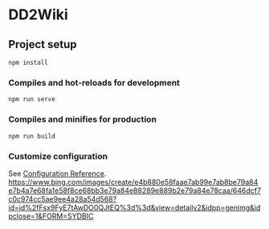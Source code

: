 # DD2Wiki

## Project setup
```
npm install
```

### Compiles and hot-reloads for development
```
npm run serve
```

### Compiles and minifies for production
```
npm run build
```

### Customize configuration
See [Configuration Reference](https://cli.vuejs.org/config/).
https://www.bing.com/images/create/e4b880e58faae7ab99e7ab8be79a84e7b4a7e68fa1e58f8ce68bb3e79a84e88289e889b2e79a84e78caa/646dcf7c0c974cc5ae9ee4a28a54d568?id=jd%2fFsx9FyE7tAwDO0QJtEQ%3d%3d&view=detailv2&idpp=genimg&idpclose=1&FORM=SYDBIC
